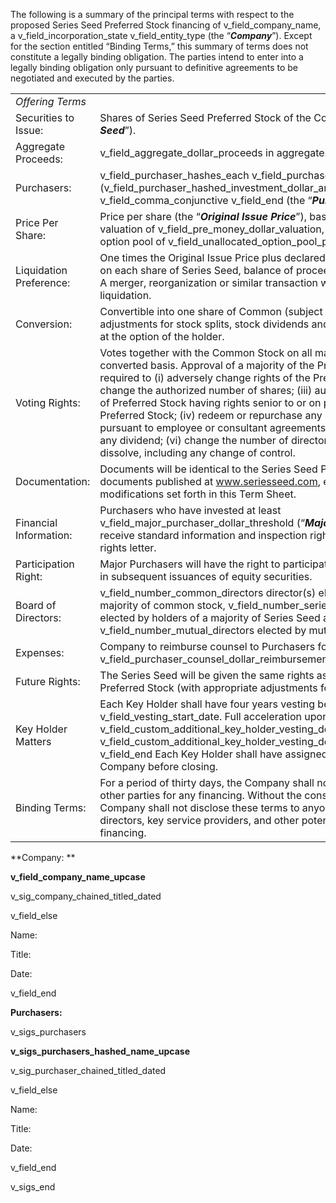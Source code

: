 The following is a summary of the principal terms with respect to the proposed Series Seed Preferred Stock financing of v\_field\_company\_name, a v\_field\_incorporation\_state v\_field\_entity\_type (the “***Company***”). Except for the section entitled “Binding Terms,” this summary of terms does not constitute a legally binding obligation. The parties intend to enter into a legally binding obligation only pursuant to definitive agreements to be negotiated and executed by the parties.

|                         |                                                                                                                                                                                                                                                                                                                                                                                                                                                                                                                                                                                                 |
|-------------------------|-------------------------------------------------------------------------------------------------------------------------------------------------------------------------------------------------------------------------------------------------------------------------------------------------------------------------------------------------------------------------------------------------------------------------------------------------------------------------------------------------------------------------------------------------------------------------------------------------|
| *Offering Terms*        |                                                                                                                                                                                                                                                                                                                                                                                                                                                                                                                                                                                                 |
| Securities to Issue:    | Shares of Series Seed Preferred Stock of the Company (the “***Series Seed***”).                                                                                                                                                                                                                                                                                                                                                                                                                                                                                                                 |
| Aggregate Proceeds:     | v\_field\_aggregate\_dollar\_proceeds in aggregate.                                                                                                                                                                                                                                                                                                                                                                                                                                                                                                                                             |
| Purchasers:             | v\_field\_purchaser\_hashes\_each v\_field\_purchaser\_hashed\_name (v\_field\_purchaser\_hashed\_investment\_dollar\_amount) v\_field\_comma\_conjunctive v\_field\_end (the “***Purchasers***”).                                                                                                                                                                                                                                                                                                                                                                                              |
| Price Per Share:        | Price per share (the “***Original Issue Price***”), based on a pre-money valuation of v\_field\_pre\_money\_dollar\_valuation, including an available option pool of v\_field\_unallocated\_option\_pool\_percent.                                                                                                                                                                                                                                                                                                                                                                              |
| Liquidation Preference: | One times the Original Issue Price plus declared but unpaid dividends on each share of Series Seed, balance of proceeds paid to Common. A merger, reorganization or similar transaction will be treated as a liquidation.                                                                                                                                                                                                                                                                                                                                                                       |
| Conversion:             | Convertible into one share of Common (subject to proportional adjustments for stock splits, stock dividends and the like) at any time at the option of the holder.                                                                                                                                                                                                                                                                                                                                                                                                                              |
| Voting Rights:          | Votes together with the Common Stock on all matters on an as-converted basis. Approval of a majority of the Preferred Stock required to (i) adversely change rights of the Preferred Stock; (ii) change the authorized number of shares; (iii) authorize a new series of Preferred Stock having rights senior to or on parity with the Preferred Stock; (iv) redeem or repurchase any shares (other than pursuant to employee or consultant agreements); (v) declare or pay any dividend; (vi) change the number of directors; or (vii) liquidate or dissolve, including any change of control. |
| Documentation:          | Documents will be identical to the Series Seed Preferred Stock documents published at www.seriesseed.com, except for the modifications set forth in this Term Sheet.                                                                                                                                                                                                                                                                                                                                                                                                                            |
| Financial Information:  | Purchasers who have invested at least v\_field\_major\_purchaser\_dollar\_threshold (“***Major Purchasers***”) will receive standard information and inspection rights and management rights letter.                                                                                                                                                                                                                                                                                                                                                                                            |
| Participation Right:    | Major Purchasers will have the right to participate on a pro rata basis in subsequent issuances of equity securities.                                                                                                                                                                                                                                                                                                                                                                                                                                                                           |
| Board of Directors:     | v\_field\_number\_common\_directors director(s) elected by holders of a majority of common stock, v\_field\_number\_series\_seed\_directors elected by holders of a majority of Series Seed and v\_field\_number\_mutual\_directors elected by mutual consent.                                                                                                                                                                                                                                                                                                                                  |
| Expenses:               | Company to reimburse counsel to Purchasers for a flat fee of v\_field\_purchaser\_counsel\_dollar\_reimbursement\_amount.                                                                                                                                                                                                                                                                                                                                                                                                                                                                       |
| Future Rights:          | The Series Seed will be given the same rights as the next series of Preferred Stock (with appropriate adjustments for economic terms).                                                                                                                                                                                                                                                                                                                                                                                                                                                          |
| Key Holder Matters      | Each Key Holder shall have four years vesting beginning v\_field\_vesting\_start\_date. Full acceleration upon “Double Trigger.” v\_field\_custom\_additional\_key\_holder\_vesting\_description\_applicability v\_field\_custom\_additional\_key\_holder\_vesting\_description\_no\_period. v\_field\_end Each Key Holder shall have assigned all relevant IP to the Company before closing.                                                                                                                                                                                                   |
| Binding Terms:          | For a period of thirty days, the Company shall not solicit offers from other parties for any financing. Without the consent of Purchasers, the Company shall not disclose these terms to anyone other than officers, directors, key service providers, and other potential Purchasers in this financing.                                                                                                                                                                                                                                                                                        |

**Company: **

**v\_field\_company\_name\_upcase**

v\_sig\_company\_chained\_titled\_dated

v\_field\_else

Name:

Title:

Date:

v\_field\_end

**Purchasers:**

v\_sigs\_purchasers

**v\_sigs\_purchasers\_hashed\_name\_upcase**

v\_sig\_purchaser\_chained\_titled\_dated

v\_field\_else

Name:

Title:

Date:

v\_field\_end

v\_sigs\_end

